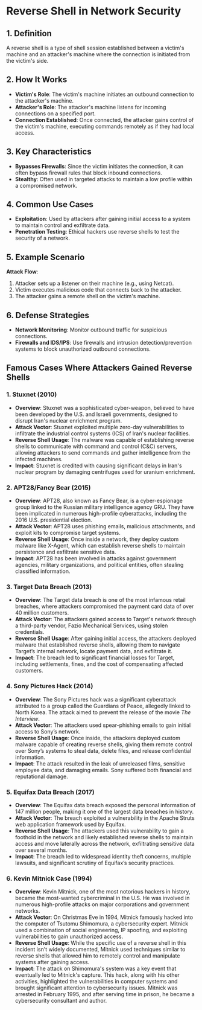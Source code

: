 # Reverse Shell in Network Security

## 1. Definition
A reverse shell is a type of shell session established between a victim's machine and an attacker's machine where the connection is initiated from the victim's side.

## 2. How It Works
- **Victim's Role**: The victim's machine initiates an outbound connection to the attacker's machine.
- **Attacker's Role**: The attacker's machine listens for incoming connections on a specified port.
- **Connection Established**: Once connected, the attacker gains control of the victim's machine, executing commands remotely as if they had local access.

## 3. Key Characteristics
- **Bypasses Firewalls**: Since the victim initiates the connection, it can often bypass firewall rules that block inbound connections.
- **Stealthy**: Often used in targeted attacks to maintain a low profile within a compromised network.

## 4. Common Use Cases
- **Exploitation**: Used by attackers after gaining initial access to a system to maintain control and exfiltrate data.
- **Penetration Testing**: Ethical hackers use reverse shells to test the security of a network.

## 5. Example Scenario
**Attack Flow**:
1. Attacker sets up a listener on their machine (e.g., using Netcat).
2. Victim executes malicious code that connects back to the attacker.
3. The attacker gains a remote shell on the victim's machine.

## 6. Defense Strategies
- **Network Monitoring**: Monitor outbound traffic for suspicious connections.
- **Firewalls and IDS/IPS**: Use firewalls and intrusion detection/prevention systems to block unauthorized outbound connections.

## Famous Cases Where Attackers Gained Reverse Shells

### 1. Stuxnet (2010)
- **Overview**: Stuxnet was a sophisticated cyber-weapon, believed to have been developed by the U.S. and Israeli governments, designed to disrupt Iran's nuclear enrichment program.
- **Attack Vector**: Stuxnet exploited multiple zero-day vulnerabilities to infiltrate the industrial control systems (ICS) of Iran's nuclear facilities.
- **Reverse Shell Usage**: The malware was capable of establishing reverse shells to communicate with command and control (C&C) servers, allowing attackers to send commands and gather intelligence from the infected machines.
- **Impact**: Stuxnet is credited with causing significant delays in Iran's nuclear program by damaging centrifuges used for uranium enrichment.

### 2. APT28/Fancy Bear (2015)
- **Overview**: APT28, also known as Fancy Bear, is a cyber-espionage group linked to the Russian military intelligence agency GRU. They have been implicated in numerous high-profile cyberattacks, including the 2016 U.S. presidential election.
- **Attack Vector**: APT28 uses phishing emails, malicious attachments, and exploit kits to compromise target systems.
- **Reverse Shell Usage**: Once inside a network, they deploy custom malware like X-Agent, which can establish reverse shells to maintain persistence and exfiltrate sensitive data.
- **Impact**: APT28 has been involved in attacks against government agencies, military organizations, and political entities, often stealing classified information.

### 3. Target Data Breach (2013)
- **Overview**: The Target data breach is one of the most infamous retail breaches, where attackers compromised the payment card data of over 40 million customers.
- **Attack Vector**: The attackers gained access to Target's network through a third-party vendor, Fazio Mechanical Services, using stolen credentials.
- **Reverse Shell Usage**: After gaining initial access, the attackers deployed malware that established reverse shells, allowing them to navigate Target’s internal network, locate payment data, and exfiltrate it.
- **Impact**: The breach led to significant financial losses for Target, including settlements, fines, and the cost of compensating affected customers.

### 4. Sony Pictures Hack (2014)
- **Overview**: The Sony Pictures hack was a significant cyberattack attributed to a group called the Guardians of Peace, allegedly linked to North Korea. The attack aimed to prevent the release of the movie *The Interview*.
- **Attack Vector**: The attackers used spear-phishing emails to gain initial access to Sony’s network.
- **Reverse Shell Usage**: Once inside, the attackers deployed custom malware capable of creating reverse shells, giving them remote control over Sony’s systems to steal data, delete files, and release confidential information.
- **Impact**: The attack resulted in the leak of unreleased films, sensitive employee data, and damaging emails. Sony suffered both financial and reputational damage.

### 5. Equifax Data Breach (2017)
- **Overview**: The Equifax data breach exposed the personal information of 147 million people, making it one of the largest data breaches in history.
- **Attack Vector**: The breach exploited a vulnerability in the Apache Struts web application framework used by Equifax.
- **Reverse Shell Usage**: The attackers used this vulnerability to gain a foothold in the network and likely established reverse shells to maintain access and move laterally across the network, exfiltrating sensitive data over several months.
- **Impact**: The breach led to widespread identity theft concerns, multiple lawsuits, and significant scrutiny of Equifax’s security practices.

### 6. Kevin Mitnick Case (1994)
- **Overview**: Kevin Mitnick, one of the most notorious hackers in history, became the most-wanted cybercriminal in the U.S. He was involved in numerous high-profile attacks on major corporations and government networks.
- **Attack Vector**: On Christmas Eve in 1994, Mitnick famously hacked into the computer of Tsutomu Shimomura, a cybersecurity expert. Mitnick used a combination of social engineering, IP spoofing, and exploiting vulnerabilities to gain unauthorized access.
- **Reverse Shell Usage**: While the specific use of a reverse shell in this incident isn't widely documented, Mitnick used techniques similar to reverse shells that allowed him to remotely control and manipulate systems after gaining access.
- **Impact**: The attack on Shimomura's system was a key event that eventually led to Mitnick's capture. This hack, along with his other activities, highlighted the vulnerabilities in computer systems and brought significant attention to cybersecurity issues. Mitnick was arrested in February 1995, and after serving time in prison, he became a cybersecurity consultant and author.
